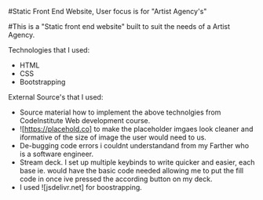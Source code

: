#Static Front End Website, User focus is for "Artist Agency's" 

#This is a "Static front end website" built to suit the needs of a Artist Agency.

Technologies that I used:
* HTML
* CSS
* Bootstrapping

External Source's that I used:

* Source material how to implement the above technolgies from CodeInstitute Web development course.
* ![https://placehold.co] to make the placeholder imgaes look cleaner and iformative of the size of image the user would need to us.
* De-bugging code errors i couldnt understandand from my Farther who is a software engineer.
* Stream deck. I set up multiple keybinds to write quicker and easier, each base ie. <a> would have the basic code needed allowing me to put the fill code in once ive pressed the according button on my deck.
* I used ![jsdelivr.net] for boostrapping. 
